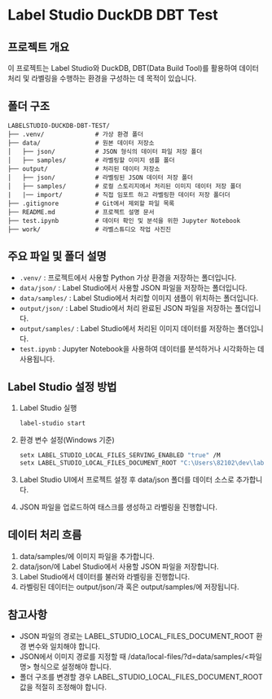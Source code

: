 # Label Studio DuckDB DBT Test

## 프로젝트 개요
이 프로젝트는 Label Studio와 DuckDB, DBT(Data Build Tool)를 활용하여 데이터 처리 및 라벨링을 수행하는 환경을 구성하는 데 목적이 있습니다.

## 폴더 구조
```
LABELSTUDIO-DUCKDB-DBT-TEST/
├── .venv/              # 가상 환경 폴더
├── data/               # 원본 데이터 저장소
│   ├── json/           # JSON 형식의 데이터 파일 저장 폴더
│   ├── samples/        # 라벨링할 이미지 샘플 폴더
├── output/             # 처리된 데이터 저장소
│   ├── json/           # 라벨링된 JSON 데이터 저장 폴더
│   ├── samples/        # 로컬 스토리지에서 처리된 이미지 데이터 저장 폴더
|   |── import/         # 직접 임포트 하고 라벨링한 데이터 저장 폴더더
├── .gitignore          # Git에서 제외할 파일 목록
├── README.md           # 프로젝트 설명 문서
├── test.ipynb          # 데이터 확인 및 분석을 위한 Jupyter Notebook
├── work/               # 라벨스튜디오 작업 사진진
```

## 주요 파일 및 폴더 설명
- `.venv/` : 프로젝트에서 사용할 Python 가상 환경을 저장하는 폴더입니다.
- `data/json/` : Label Studio에서 사용할 JSON 파일을 저장하는 폴더입니다.
- `data/samples/` : Label Studio에서 처리할 이미지 샘플이 위치하는 폴더입니다.
- `output/json/` : Label Studio에서 처리 완료된 JSON 파일을 저장하는 폴더입니다.
- `output/samples/` : Label Studio에서 처리된 이미지 데이터를 저장하는 폴더입니다.
- `test.ipynb` : Jupyter Notebook을 사용하여 데이터를 분석하거나 시각화하는 데 사용됩니다.

## Label Studio 설정 방법
1. Label Studio 실행
   ```sh
   label-studio start
2. 환경 변수 설정(Windows 기준)
   ```sh
   setx LABEL_STUDIO_LOCAL_FILES_SERVING_ENABLED "true" /M
   setx LABEL_STUDIO_LOCAL_FILES_DOCUMENT_ROOT "C:\Users\82102\dev\labelstudio-duckdb-dbt-test" /M

3. Label Studio UI에서 프로젝트 설정 후 data/json 폴더를 데이터 소스로 추가합니다.

4. JSON 파일을 업로드하여 태스크를 생성하고 라벨링을 진행합니다.

## 데이터 처리 흐름
1. data/samples/에 이미지 파일을 추가합니다.
2. data/json/에 Label Studio에서 사용할 JSON 파일을 저장합니다.
3. Label Studio에서 데이터를 불러와 라벨링을 진행합니다.
4. 라벨링된 데이터는 output/json/과 혹은 output/samples/에 저장됩니다.

## 참고사항
- JSON 파일의 경로는 LABEL_STUDIO_LOCAL_FILES_DOCUMENT_ROOT 환경 변수와 일치해야 합니다.
- JSON에서 이미지 경로를 지정할 때 /data/local-files/?d=data/samples/<파일명> 형식으로 설정해야 합니다.
- 폴더 구조를 변경할 경우 LABEL_STUDIO_LOCAL_FILES_DOCUMENT_ROOT 값을 적절히 조정해야 합니다.
